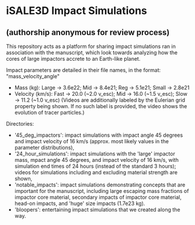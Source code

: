 # iSALE3D Impact Simulations

## (authorship anonymous for review process)

This repository acts as a platform for sharing impact simulations ran in association with the manuscript, which look towards analyzing how the cores of large impactors accrete to an Earth-like planet. 

Impact parameters are detailed in their file names, in the format: "mass_velocity_angle"
- Mass (kg): Large -> 3.6e22; Mid -> 8.4e21; Reg -> 5.1e21; Small -> 2.8e21
- Velocity (km/s): Fast -> 20.0 (~2.0 v_esc); Mid -> 16.0 (~1.5 v_esc); Slow -> 11.2 (~1.0 v_esc)
(Videos are additionally labeled by the Eulerian grid property being shown. If no such label is provided, the video shows the evolution of tracer particles.)

Directories: 
- '45_deg_impactors': impact simulations with impact angle 45 degrees and impact velocity of 16 km/s (approx. most likely values in the parameter distributions),
- '24_hour_simulations': impact simulations with the 'large' impactor mass, mpact angle 45 degrees, and impact velocity of 16 km/s, with simulation end times of 24 hours (instead of the standard 3 hours); videos for simulations including and excluding material strength are shown,
- 'notable_impacts': impact simulations demonstrating concepts that are important for the manuscript, including large escaping mass fractions of impactor core material, secondary impacts of impactor core material, head-on impacts, and 'huge' size impacts (1.7e23 kg).
- 'bloopers': entertaining impact simulations that we created along the way.

